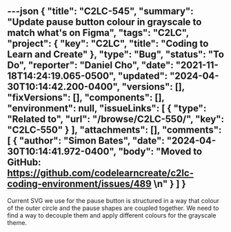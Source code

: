 ---json
{
  "title": "C2LC-545",
  "summary": "Update pause button colour in grayscale to match what's on Figma",
  "tags": "C2LC",
  "project": {
    "key": "C2LC",
    "title": "Coding to Learn and Create"
  },
  "type": "Bug",
  "status": "To Do",
  "reporter": "Daniel Cho",
  "date": "2021-11-18T14:24:19.065-0500",
  "updated": "2024-04-30T10:14:42.200-0400",
  "versions": [],
  "fixVersions": [],
  "components": [],
  "environment": null,
  "issueLinks": [
    {
      "type": "Related to",
      "url": "/browse/C2LC-550/",
      "key": "C2LC-550"
    }
  ],
  "attachments": [],
  "comments": [
    {
      "author": "Simon Bates",
      "date": "2024-04-30T10:14:41.972-0400",
      "body": "Moved to GitHub: <https://github.com/codelearncreate/c2lc-coding-environment/issues/489>&#x20;\n"
    }
  ]
}
---
Current SVG we use for the pause button is structured in a way that colour of the outer circle and the pause shapes are coupled together. We need to find a way to decouple them and apply different colours for the grayscale theme.&#x20;

        